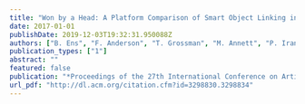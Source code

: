 ```yaml
---
title: "Won by a Head: A Platform Comparison of Smart Object Linking in Virtual Environments"
date: 2017-01-01
publishDate: 2019-12-03T19:32:31.950088Z
authors: ["B. Ens", "F. Anderson", "T. Grossman", "M. Annett", "P. Irani", "G. Fitzmaurice"]
publication_types: ["1"]
abstract: ""
featured: false
publication: "*Proceedings of the 27th International Conference on Artificial Reality and Telexistence and 22Nd Eurographics Symposium on Virtual Environments*"
url_pdf: "http://dl.acm.org/citation.cfm?id=3298830.3298834"
---
```


